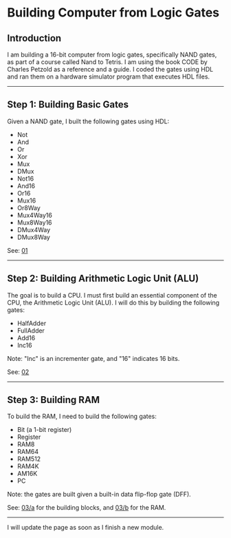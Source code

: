 # Building Computer from Logic Gates

## Introduction
I am building a 16-bit computer from logic gates, specifically NAND gates, as part of a course called Nand to Tetris. I am using the book CODE by Charles Petzold as a reference and a guide. I coded the gates using HDL and ran them on a hardware simulator program that executes HDL files.

---

## Step 1: Building Basic Gates
Given a NAND gate, I built the following gates using HDL:
- Not
- And
- Or
- Xor
- Mux
- DMux
- Not16
- And16
- Or16
- Mux16
- Or8Way
- Mux4Way16
- Mux8Way16
- DMux4Way
- DMux8Way

See: [01](01)

---

## Step 2: Building Arithmetic Logic Unit (ALU)
The goal is to build a CPU. I must first build an essential component of the CPU, the Arithmetic Logic Unit (ALU). I will do this by building the following gates:
- HalfAdder
- FullAdder
- Add16
- Inc16

Note: "Inc" is an incrementer gate, and "16" indicates 16 bits.

See: [02](02)

---

## Step 3: Building RAM
To build the RAM, I need to build the following gates:
- Bit (a 1-bit register)
- Register
- RAM8
- RAM64
- RAM512
- RAM4K
- AM16K
- PC

Note: the gates are built given a built-in data flip-flop gate (DFF).

See: [03/a](0/3a) for the building blocks, and [03/b](03/b) for the RAM.

---

I will update the page as soon as I finish a new module.

